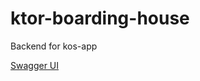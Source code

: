 # ktor-boarding-house

Backend for kos-app

[Swagger UI](https://petstore.swagger.io/?url=https://raw.githubusercontent.com/prasetyodidi/boarding-house-API-Spec/main/boarding-house.json)
